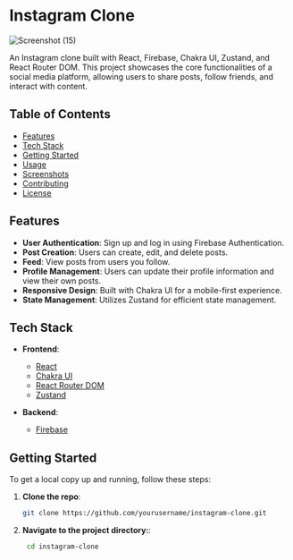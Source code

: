 # Instagram Clone

![Screenshot (15)](https://github.com/user-attachments/assets/665c9cdd-4770-4138-a298-a11f30de2ec1)



An Instagram clone built with React, Firebase, Chakra UI, Zustand, and React Router DOM. This project showcases the core functionalities of a social media platform, allowing users to share posts, follow friends, and interact with content.

## Table of Contents

- [Features](#features)
- [Tech Stack](#tech-stack)
- [Getting Started](#getting-started)
- [Usage](#usage)
- [Screenshots](#screenshots)
- [Contributing](#contributing)
- [License](#license)

## Features

- **User Authentication**: Sign up and log in using Firebase Authentication.
- **Post Creation**: Users can create, edit, and delete posts.
- **Feed**: View posts from users you follow.
- **Profile Management**: Users can update their profile information and view their own posts.
- **Responsive Design**: Built with Chakra UI for a mobile-first experience.
- **State Management**: Utilizes Zustand for efficient state management.

## Tech Stack

- **Frontend**: 
  - [React](https://reactjs.org/)
  - [Chakra UI](https://chakra-ui.com/)
  - [React Router DOM](https://reactrouter.com/)
  - [Zustand](https://github.com/pmndrs/zustand)

- **Backend**: 
  - [Firebase](https://firebase.google.com/)

## Getting Started

To get a local copy up and running, follow these steps:

1. **Clone the repo**:
   ```bash
   git clone https://github.com/yourusername/instagram-clone.git

2. **Navigate to the project directory:**:
    ```bash
     cd instagram-clone


   
